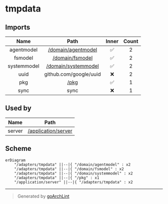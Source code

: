 # tmpdata

## Imports

|    Name     |                      Path                       | Inner | Count |
|:-----------:|:-----------------------------------------------:|:-----:|:-----:|
| agentmodel  |  [/domain/agentmodel](../domain/agentmodel.md)  |  ✅   |   2   |
|   fsmodel   |     [/domain/fsmodel](../domain/fsmodel.md)     |  ✅   |   2   |
| systemmodel | [/domain/systemmodel](../domain/systemmodel.md) |  ✅   |   2   |
|    uuid     |             github.com/google/uuid              |  ❌   |   2   |
|     pkg     |                [/pkg](../pkg.md)                |  ✅   |   1   |
|    sync     |                      sync                       |  ❌   |   1   |

## Used by

|  Name  |                      Path                       |
|:------:|:-----------------------------------------------:|
| server | [/application/server](../application/server.md) |

## Scheme

```mermaid
erDiagram
    "/adapters/tmpdata" ||--|{ "/domain/agentmodel" : x2
    "/adapters/tmpdata" ||--|{ "/domain/fsmodel" : x2
    "/adapters/tmpdata" ||--|{ "/domain/systemmodel" : x2
    "/adapters/tmpdata" ||--|{ "/pkg" : x1
    "/application/server" ||--|{ "/adapters/tmpdata" : x2
```

---

> Generated by [goArchLint](https://github.com/gbh007/goarchlint)

